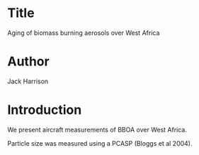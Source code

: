 # Title
Aging of biomass burning aerosols over West Africa

# Author
Jack Harrison

# Introduction
We present aircraft measurements of BBOA over West Africa.

Particle size was measured using a PCASP (Bloggs et al 2004).
